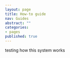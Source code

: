 ```yaml
---
layout: page
title: How-to guide
nav: Guides
abstract: ""
categories:
- pages
published: true
---
```


testing how this system works